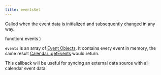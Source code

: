 ```yaml
---
title: eventsSet
---
```


Called when the event data is initialized and subsequently changed in any way.

<div class='spec'>
function( events )
</div>

`events` is an array of [Event Objects](event-object). It contains every event in memory, the same result [Calendar::getEvents](Calendar-getEvents) would return.

This callback will be useful for syncing an external data source with all calendar event data.
